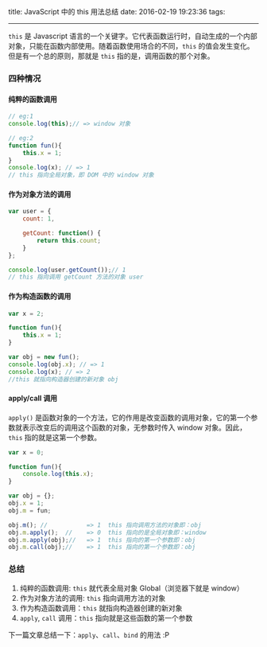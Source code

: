 title: JavaScript 中的 this 用法总结
date: 2016-02-19 19:23:36
tags:

---

`this` 是 Javascript 语言的一个关键字。它代表函数运行时，自动生成的一个内部对象，只能在函数内部使用。随着函数使用场合的不同，`this` 的值会发生变化。但是有一个总的原则，那就是 `this` 指的是，调用函数的那个对象。

<!-- more -->
### 四种情况
#### 纯粹的函数调用

```js
// eg:1
console.log(this);// => window 对象

// eg:2
function fun(){
    this.x = 1;
}
console.log(x); // => 1
// this 指向全局对象，即 DOM 中的 window 对象
```

#### 作为对象方法的调用

```js
var user = {
    count: 1,

    getCount: function() {
        return this.count;
    }
};

console.log(user.getCount());// 1
// this 指向调用 getCount 方法的对象 user
```

#### 作为构造函数的调用
```js
var x = 2;

function fun(){
    this.x = 1;
}

var obj = new fun();
console.log(obj.x); // => 1
console.log(x); // => 2
//this 就指向构造器创建的新对象 obj
```

#### apply/call 调用
`apply()` 是函数对象的一个方法，它的作用是改变函数的调用对象，它的第一个参数就表示改变后的调用这个函数的对象，无参数时传入 window 对象。因此，`this` 指的就是这第一个参数。
```js
var x = 0;

function fun(){
    console.log(this.x);
}

var obj = {};
obj.x = 1;
obj.m = fun;

obj.m(); //           => 1  this 指向调用方法的对象即：obj
obj.m.apply();  //    => 0  this 指向的是全局对象即：window
obj.m.apply(obj);//   => 1  this 指向的第一个参数即：obj
obj.m.call(obj);//    => 1  this 指向的第一个参数即：obj
```

### 总结
1. 纯粹的函数调用: `this` 就代表全局对象 Global（浏览器下就是 window）
2. 作为对象方法的调用: `this` 指向调用方法的对象
3. 作为构造函数调用：`this` 就指向构造器创建的新对象
4. `apply`, `call` 调用：`this` 指向就是这些函数的第一个参数

下一篇文章总结一下：`apply`、`call`、`bind` 的用法 :P
